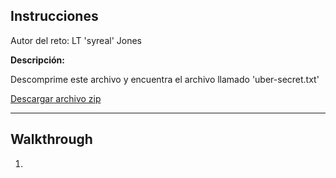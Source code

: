 ## Instrucciones

Autor del reto: LT 'syreal' Jones


**Descripción:**

Descomprime este archivo y encuentra el archivo llamado 'uber-secret.txt'

[Descargar archivo zip](../comp-files/files.zip)



***

## Walkthrough

1. 